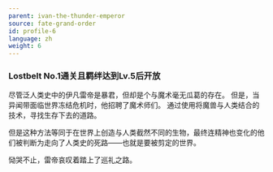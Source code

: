 ```yaml
---
parent: ivan-the-thunder-emperor
source: fate-grand-order
id: profile-6
language: zh
weight: 6
---
```


### Lostbelt No.1通关且羁绊达到Lv.5后开放

尽管泛人类史中的伊凡雷帝是暴君，但却是个与魔术毫无瓜葛的存在。
但是，当异闻带面临世界冻结危机时，他招聘了魔术师们。
通过使用将魔兽与人类结合的技术，寻找生存下去的道路。

但是这种方法等同于在世界上创造与人类截然不同的生物，最终连精神也变化的他们被判断为走向了人类史的死路——也就是要被剪定的世界。

恸哭不止，雷帝哀叹着踏上了巡礼之路。
